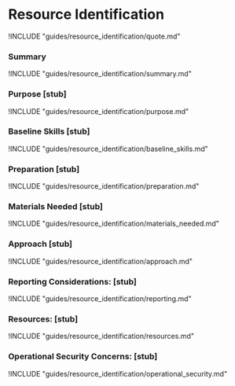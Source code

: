 # Resource Identification

!INCLUDE "guides/resource_identification/quote.md"

### Summary

!INCLUDE "guides/resource_identification/summary.md"

### Purpose [stub]

!INCLUDE "guides/resource_identification/purpose.md"

### Baseline Skills [stub]

!INCLUDE "guides/resource_identification/baseline_skills.md"

### Preparation [stub]

!INCLUDE "guides/resource_identification/preparation.md"

### Materials Needed [stub]

!INCLUDE "guides/resource_identification/materials_needed.md"

### Approach [stub]

!INCLUDE "guides/resource_identification/approach.md"

### Reporting Considerations: [stub]

!INCLUDE "guides/resource_identification/reporting.md"

### Resources: [stub]

!INCLUDE "guides/resource_identification/resources.md"

### Operational Security Concerns: [stub]

!INCLUDE "guides/resource_identification/operational_security.md"
